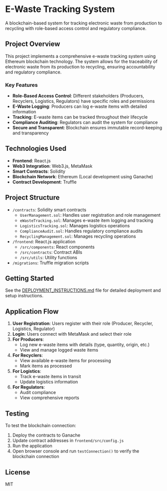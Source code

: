 # E-Waste Tracking System

A blockchain-based system for tracking electronic waste from production to recycling with role-based access control and regulatory compliance.

## Project Overview

This project implements a comprehensive e-waste tracking system using Ethereum blockchain technology. The system allows for the traceability of electronic waste from its production to recycling, ensuring accountability and regulatory compliance.

### Key Features

- **Role-Based Access Control**: Different stakeholders (Producers, Recyclers, Logistics, Regulators) have specific roles and permissions
- **E-Waste Logging**: Producers can log e-waste items with detailed information
- **Tracking**: E-waste items can be tracked throughout their lifecycle
- **Compliance Auditing**: Regulators can audit the system for compliance
- **Secure and Transparent**: Blockchain ensures immutable record-keeping and transparency

## Technologies Used

- **Frontend**: React.js
- **Web3 Integration**: Web3.js, MetaMask
- **Smart Contracts**: Solidity
- **Blockchain Network**: Ethereum (Local development using Ganache)
- **Contract Development**: Truffle

## Project Structure

- `/contracts`: Solidity smart contracts
  - `UserManagement.sol`: Handles user registration and role management
  - `eWasteTracking.sol`: Manages e-waste item logging and tracking
  - `LogisticsTracking.sol`: Manages logistics operations
  - `ComplianceAudit.sol`: Handles regulatory compliance audits
  - `RecyclingManagement.sol`: Manages recycling operations
- `/frontend`: React.js application
  - `/src/components`: React components
  - `/src/contracts`: Contract ABIs
  - `/src/utils`: Utility functions
- `/migrations`: Truffle migration scripts

## Getting Started

See the [DEPLOYMENT_INSTRUCTIONS.md](DEPLOYMENT_INSTRUCTIONS.md) file for detailed deployment and setup instructions.

## Application Flow

1. **User Registration**: Users register with their role (Producer, Recycler, Logistics, Regulator)
2. **Login**: Users connect with MetaMask and select their role
3. **For Producers**:
   - Log new e-waste items with details (type, quantity, origin, etc.)
   - View and manage logged waste items
4. **For Recyclers**:
   - View available e-waste items for processing
   - Mark items as processed
5. **For Logistics**:
   - Track e-waste items in transit
   - Update logistics information
6. **For Regulators**:
   - Audit compliance
   - View comprehensive reports

## Testing

To test the blockchain connection:

1. Deploy the contracts to Ganache
2. Update contract addresses in `frontend/src/config.js`
3. Run the application
4. Open browser console and run `testConnection()` to verify the blockchain connection

## License

MIT
